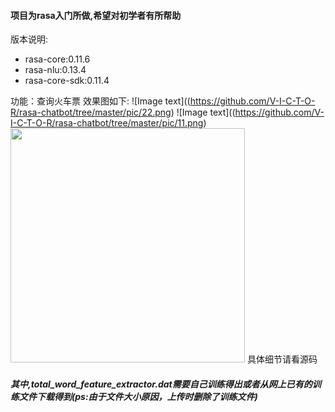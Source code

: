#### 项目为rasa入门所做,希望对初学者有所帮助
版本说明: 
* rasa-core:0.11.6
* rasa-nlu:0.13.4
* rasa-core-sdk:0.11.4 

功能：查询火车票
效果图如下:
![Image text]((https://github.com/V-I-C-T-O-R/rasa-chatbot/tree/master/pic/22.png)
![Image text]((https://github.com/V-I-C-T-O-R/rasa-chatbot/tree/master/pic/11.png)
<img src="" width="375" hight>
具体细节请看源码
##### 其中,total_word_feature_extractor.dat需要自己训练得出或者从网上已有的训练文件下载得到(ps:由于文件大小原因，上传时删除了训练文件)
